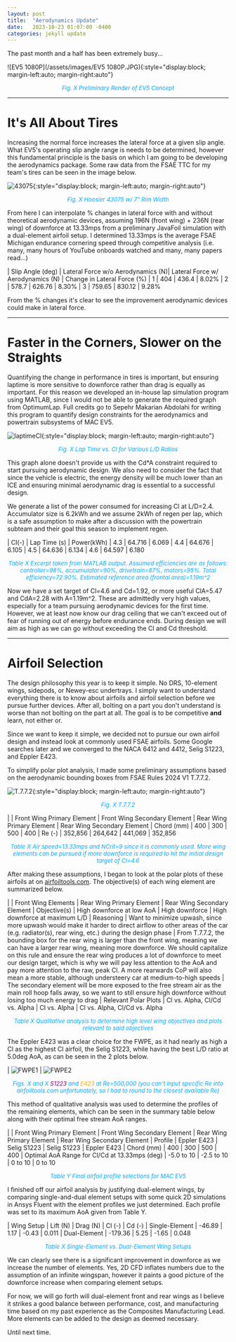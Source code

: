 ```yaml
---
layout: post
title:  "Aerodynamics Update"
date:   2023-10-23 01:07:00 -0400
categories: jekyll update
---
```

The past month and a half has been extremely busy...

![EV5 1080P](/assets/images/EV5 1080P.JPG){:style="display:block; margin-left:auto; margin-right:auto"}
<p align = "center"><font size = "2" color="#00aaff"><i>Fig. X Preliminary Render of EV5 Concept</i></font></p>

---
# It's All About Tires
Increasing the normal force increases the lateral force at a given slip angle. What EV5's operating slip angle range is needs to be determined, however this fundamental principle is the basis on which I am going to be developing the aerodynamics package. Some raw data from the FSAE TTC for my team's tires can be seen in the image below.

![43075](/assets/images/43075.jpg){:style="display:block; margin-left:auto; margin-right:auto"}
<p align = "center"><font size = "2" color="#00aaff"><i>Fig. X Hoosier 43075 w/ 7" Rim Width</i></font></p>

From here I can interpolate % changes in lateral force with and without theoretical aerodynamic devices, assuming 196N (front wing) + 236N (rear wing) of downforce at 13.33mps from a preliminary JavaFoil simulation with a dual-element airfoil setup. I determined 13.33mps is the average FSAE Michigan endurance cornering speed through competitive analysis (i.e. many, many hours of YouTube onboards watched and many, many papers read...)

| Slip Angle (deg) | Lateral Force w/o Aerodynamics (N)| Lateral Force w/ Aerodynamics (N) | Change in Lateral Force (%)
| 1 | 404 | 436.4 | 8.02%
| 2 | 578.7 | 626.76 | 8.30% 
| 3 | 759.65 | 830.12 | 9.28%

From the % changes it's clear to see the improvement aerodynamic devices could make in lateral force. 

---
# Faster in the Corners, Slower on the Straights
Quantifying the change in performance in tires is important, but ensuring laptime is more sensitive to downforce rather than drag is equally as important. For this reason we developed an in-house lap simulation program using MATLAB, since I would not be able to generate the required graph from OptimumLap. Full credits go to Sepehr Makarian Abdolahi for writing this program to quantify design constraints for the aerodynamics and powertrain subsystems of MAC EV5.

![laptimeCl](/assets/images/laptimeCl.jpg){:style="display:block; margin-left:auto; margin-right:auto"}
<p align = "center"><font size = "2" color="#00aaff"><i>Fig. X Lap Time vs. Cl for Various L/D Ratios</i></font></p>

This graph alone doesn't provide us with the Cd*A constraint required to start pursuing aerodynamic design. We also need to consider the fact that since the vehicle is electric, the energy density will be much lower than an ICE and ensuring minimal aerodynamic drag is essential to a successful design.

We generate a list of the power consumed for increasing Cl at L/D=2.4. Accumulator size is 6.2kWh and we assume 2kWh of regen per lap, which is a safe assumption to make after a discussion with the powertrain subteam and their goal this season to implement regen.

| Cl(-) | Lap Time (s) | Power(kWh)
| 4.3 | 64.716 | 6.069
| 4.4 | 64.676 | 6.105
| 4.5 | 64.636 | 6.134
| 4.6 | 64.597 | 6.180

<p align = "center"><font size = "2" color="#00aaff"><i>Table X Excerpt taken from MATLAB output. Assumed efficiencies are as follows: controller=98%, accumulator=90%, drivetrain=87%, motors=95%. Total efficiency=72.90%. Estimated reference area (frontal area)=1.19m^2</i></font></p>

Now we have a set target of Cl=4.6 and Cd=1.92, or more useful ClA=5.47 and CdA=2.28 with A=1.19m^2. These are admittedly very high values, especially for a team pursuing aerodynamic devices for the first time. However, we at least now know our drag ceiling that we can't exceed out of fear of running out of energy before endurance ends. During design we will aim as high as we can go without exceeding the Cl and Cd threshold.

---
# Airfoil Selection
The design philosophy this year is to keep it simple. No DRS, 10-element wings, sidepods, or Newey-esc undertrays. I simply want to understand everything there is to know about airfoils and airfoil selection before we pursue further devices. After all, bolting on a part you don't understand is worse than not bolting on the part at all. The goal is to be competitive **and** learn, not either or.

Since we want to keep it simple, we decided not to pursue our own airfoil design and instead look at commonly used FSAE airfoils. Some Google searches later and we converged to the NACA 6412 and 4412, Selig S1223, and Eppler E423.

To simplify polar plot analysis, I made some preliminary assumptions based on the aerodynamic bounding boxes from FSAE Rules 2024 V1 T.7.7.2.

![T.7.7.2](/assets/images/T.7.7.2.jpg){:style="display:block; margin-left:auto; margin-right:auto"}
<p align = "center"><font size = "2" color="#00aaff"><i>Fig. X T.7.7.2</i></font></p>

|  | Front Wing Primary Element | Front Wing Secondary Element | Rear Wing Primary Element | Rear Wing Secondary Element
| Chord (mm) | 400 | 300 | 500 | 400
| Re (-) | 352,856 | 264,642 | 441,069 | 352,856

<p align = "center"><font size = "2" color="#00aaff"><i>Table X Air speed=13.33mps and NCrit=9 since it is commonly used. More wing elements can be pursued if more downforce is required to hit the initial design target of Cl=4.6</i></font></p>

After making these assumptions, I began to look at the polar plots of these airfoils at on [airfoiltools.com](http://airfoiltools.com/). The objective(s) of each wing element are summarized below.

|  | Front Wing Elements | Rear Wing Primary Element | Rear Wing Secondary Element
| Objective(s) | High downforce at low AoA | High downforce | High downforce at maximum L/D
| Reasoning | Want to minimize upwash, since more upwash would make it harder to direct airflow to other areas of the car (e.g. radiator(s), rear wing, etc.) during the design phase | From T.7.7.2, the bounding box for the rear wing is larger than the front wing, meaning we can have a larger rear wing, meaning more downforce. We should capitalize on this rule and ensure the rear wing produces a lot of downforce to meet our design target, which is why we will pay less attention to the AoA and pay more attention to the raw, peak Cl. A more rearwards CoP will also mean a more stable, although understeery car at medium-to-high speeds | The secondary element will be more exposed to the free stream air as the main roll hoop falls away, so we want to still ensure high downforce without losing too much energy to drag
| Relevant Polar Plots | Cl vs. Alpha, Cl/Cd vs. Alpha | Cl vs. Alpha | Cl vs. Alpha, Cl/Cd vs. Alpha

<p align = "center"><font size = "2" color="#00aaff"><i>Table X Qualitative analysis to determine high level wing objectives and plots relevant to said objectives</i></font></p>

The Eppler E423 was a clear choice for the FWPE, as it had nearly as high a Cl as the highest Cl airfoil, the Selig S1223, while having the best L/D ratio at 5.0deg AoA, as can be seen in the 2 plots below.

| ![FWPE1](/assets/images/FWPE1.jpg) | ![FWPE2](/assets/images/FWPE2.jpg)

<p align = "center"><font size = "2" color="#00aaff"><i>Figs. X and X </i></font><font size = "2" color="purple"><i>S1223</i></font><font size = "2" color="#00aaff"><i> and </i></font><font size = "2" color="orange"><i>E423</i></font><font size = "2" color="#00aaff"><i> at Re=500,000 (you can't input specific Re into airfoiltools.com unfortunately, so I had to round to the closest available Re)</i></font></p>

This method of qualitative analysis was used to determine the profiles of the remaining elements, which can be seen in the summary table below along with their optimal free stream AoA ranges.

|  | Front Wing Primary Element | Front Wing Secondary Element | Rear Wing Primary Element | Rear Wing Secondary Element
| Profile | Eppler E423 | Selig S1223 | Selig S1223 | Eppler E423
| Chord (mm) | 400 | 300 | 500 | 400
| Optimal AoA Range for Cl/Cd at 13.33mps (deg) | -5.0 to 10 | -2.5 to 10 | 0 to 10 | 0 to 10

<p align = "center"><font size = "2" color="#00aaff"><i>Table Y Final airfoil profile selections for MAC EV5</i></font></p>

I finished off our airfoil analysis by justifying dual-element wings, by comparing single-and-dual element setups with some quick 2D simulations in Ansys Fluent with the element profiles we just determined. Each profile was set to its maximum AoA given from Table Y.

| Wing Setup | Lift (N) | Drag (N) | Cl (-) | Cd (-)
| Single-Element | -46.89 | 1.17 | -0.43 | 0.011
| Dual-Element | -179.36 | 5.25 | -1.65 | 0.048

<p align = "center"><font size = "2" color="#00aaff"><i>Table X Single-Element vs. Dual-Element Wing Setups</i></font></p>

We can clearly see there is a significant improvement in downforce as we increase the number of elements. Yes, 2D CFD inflates numbers due to the assumption of an infinite wingspan, however it paints a good picture of the downforce increase when comparing element setups.

For now, we will go forth will dual-element front and rear wings as I believe it strikes a good balance between performance, cost, and manufacturing time based on my past experience as the Composites Manufacturing Lead. More elements can be added to the design as deemed necessary.

Until next time.